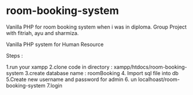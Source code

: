# room-booking-system
Vanilla PHP for room booking system when i was in diploma. Group Project with fitriah, ayu and sharmiza. 


Vanilla PHP system for Human Resource

Steps :

1.run your xampp
2.clone code in directory : xampp/htdocs/room-booking-system
3.create database name : roomBooking
4. Import sql file into db 
5.Create new username and password for admin
6. un localhoast/room-booking-system
7.login
